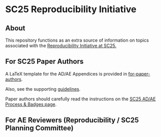 # SC25 Reproducibility Initiative 

## About

This repository functions as an extra source of information on topics
associated with the
[Reproducibility Initiative at SC25.](https://sc25.supercomputing.org/program/papers/reproducibility-initiative/)

## For SC25 Paper Authors

A LaTeX template for the AD/AE Appendices is provided in [for-paper-authors](for-paper-authors).

Also, see the supporting [guidelines](for-paper-authors).

Paper authors should carefully read the instructions on the [SC25 AD/AE Process & Badges page](https://sc25.supercomputing.org/program/papers/reproducibility-appendices-badges/).

## For AE Reviewers (Reproducibility / SC25 Planning Committee)

